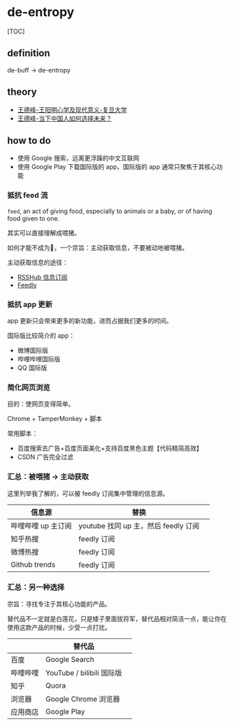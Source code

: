 # de-entropy

[TOC]

## definition

de-buff -> de-entropy

## theory

* [王德峰-王阳明心学及现代意义-复旦大学](https://www.bilibili.com/video/BV1YB4y1F7d5)
* [王德峰-当下中国人如何选择未来？](https://www.bilibili.com/video/BV1hV411e7DZ)

## how to do

* 使用 Google 搜索，远离更浮躁的中文互联网
* 使用 Google Play 下载国际版的 app，国际版的 app 通常只聚焦于其核心功能

### 抵抗 feed 流

`feed`, an act of giving food, especially to animals or a baby, or of having food given to one. 

其实可以直接理解成喂猪。

如何才能不成为🐖，一个宗旨：主动获取信息，不要被动地被喂猪。

主动获取信息的途径：

* [RSSHub 信息订阅](https://docs.rsshub.app/)
* [Feedly](https://feedly.com/)

### 抵抗 app 更新

app 更新只会带来更多的新功能，进而占据我们更多的时间。

国际版比较简介的 app：

* 微博国际版
* 哔哩哔哩国际版
* QQ 国际版

### 简化网页浏览

目的：使网页变得简单。

Chrome + TamperMonkey + 脚本

常用脚本：

* 百度搜索去广告+百度页面美化+支持百度黑色主题【代码精简高效】
* CSDN 广告完全过滤



### 汇总：被喂猪 -> 主动获取

这里列举我了解的，可以被 feedly 订阅集中管理的信息源。

| 信息源             | 替换                                 |      |
| ------------------ | ------------------------------------ | ---- |
| 哔哩哔哩 up 主订阅 | youtube 找同 up 主，然后 feedly 订阅 |      |
| 知乎热搜           | feedly 订阅                          |      |
| 微博热搜           | feedly 订阅                          |      |
| Github trends      | feedly 订阅                          |      |

### 汇总：另一种选择

宗旨：寻找专注于其核心功能的产品。

替代品不一定就是白莲花，只是矮子里面拔将军，替代品相对简洁一点，能让你在使用这款产品的时候，少受一点打扰。

|          | 替代品                    |      |
| -------- | ------------------------- | ---- |
| 百度     | Google Search             |      |
| 哔哩哔哩 | YouTube / bilibili 国际版 |      |
| 知乎     | Quora                     |      |
| 浏览器   | Google Chrome 浏览器      |      |
| 应用商店 | Google Play               |      |

